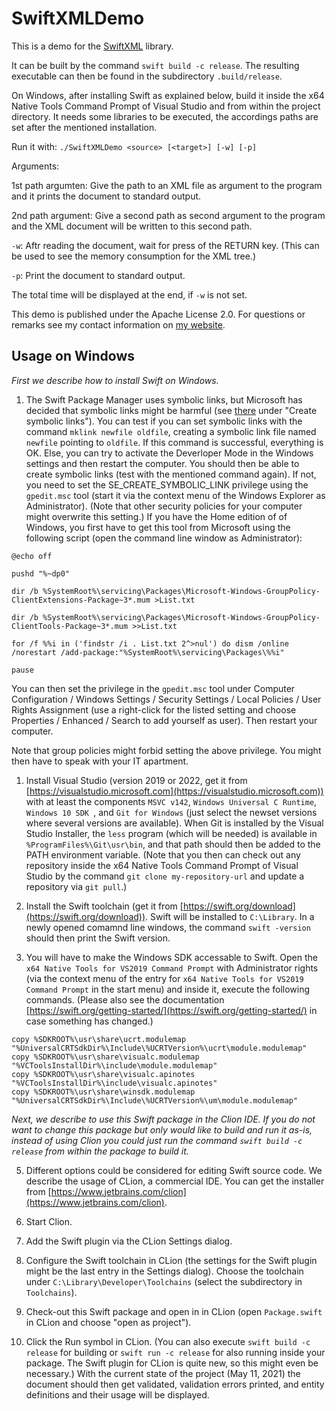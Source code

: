 # SwiftXMLDemo

This is a demo for the [SwiftXML](https://github.com/stefanspringer1/SwiftXML) library.

It can be built by the command `swift build -c release`. The resulting executable can then be found in the subdirectory `.build/release`. 

On Windows, after installing Swift as explained below, build it inside the x64 Native Tools Command Prompt of Visual Studio and from within the project directory. It needs some libraries to be executed, the accordings paths are set after the mentioned installation.

Run it with: `./SwiftXMLDemo <source> [<target>] [-w] [-p]`

Arguments:

1st path argumten: Give the path to an XML file as argument to the program and it prints the document to standard output.

2nd path argument: Give a second path as second argument to the program and the XML document will be written to this second path.

`-w`: Aftr reading the document, wait for press of the RETURN key. (This can be used to see the memory consumption for the XML tree.)

`-p`: Print the document to standard output.

The total time will be displayed at the end, if `-w` is not set.

This demo is published under the Apache License 2.0. For questions or remarks see my contact information on [my website](https://stefanspringer.com).

## Usage on Windows

_First we describe how to install Swift on Windows._

1. The Swift Package Manager uses symbolic links, but Microsoft has decided that symbolic links might be harmful (see [there](https://docs.microsoft.com/en-us/previous-versions/windows/it-pro/windows-vista/cc766301(v=ws.10)) under "Create symbolic links"). You can test if you can set symbolic links with the command `mklink newfile oldfile`, creating a symbolic link file named `newfile` pointing to `oldfile`. If this command is successful, everything is OK. Else, you can try to activate the Deverloper Mode in the Windows settings and then restart the computer. You should then be able to create symbolic links (test with the mentioned command again). If not, you need to set the SE_CREATE_SYMBOLIC_LINK privilege using the `gpedit.msc` tool (start it via the context menu of the Windows Explorer as Administrator). (Note that other security policies for your computer might overwrite this setting.) If you have the Home edition of of Windows, you first have to get this tool from Microsoft using the following script (open the command line window as Administrator):

```Batch
@echo off 

pushd "%~dp0" 

dir /b %SystemRoot%\servicing\Packages\Microsoft-Windows-GroupPolicy-ClientExtensions-Package~3*.mum >List.txt 

dir /b %SystemRoot%\servicing\Packages\Microsoft-Windows-GroupPolicy-ClientTools-Package~3*.mum >>List.txt 

for /f %%i in ('findstr /i . List.txt 2^>nul') do dism /online /norestart /add-package:"%SystemRoot%\servicing\Packages\%%i" 

pause
```

You can then set the privilege in the `gpedit.msc` tool under Computer Configuration / Windows Settings / Security Settings / Local Policies / User Rights Assignment (use a right-click for the listed setting and choose Properties / Enhanced / Search to add yourself as user). Then restart your computer.

Note that group policies might forbid setting the above privilege. You might then have to speak with your IT apartment.

1. Install Visual Studio (version 2019 or 2022, get it from [https://visualstudio.microsoft.com](https://visualstudio.microsoft.com)) with at least the components `MSVC v142`, `Windows Universal C Runtime`, `Windows 10 SDK `, and `Git for Windows` (just select the newset versions where several versions are available). When Git is installed by the Visual Studio Installer, the `less` program (which will be needed) is available in `%ProgramFiles%\Git\usr\bin`, and that path should then be added to the PATH environment variable. (Note that you then can check out any repository inside the x64 Native Tools Command Prompt of Visual Studio by the command `git clone my-repository-url` and update a repository via `git pull`.)

2. Install the Swift toolchain (get it from [https://swift.org/download](https://swift.org/download)). Swift will be installed to `C:\Library`. In a newly opened comamnd line windows, the command `swift -version` should then print the Swift version.

3. You will have to make the Windows SDK accessable to Swift. Open the `x64 Native Tools for VS2019 Command Prompt` with Administrator rights (via the context menu of the entry for `x64 Native Tools for VS2019 Command Prompt` in the start menu) and inside it, execute the following commands. (Please also see the documentation [https://swift.org/getting-started/](https://swift.org/getting-started/) in case something has changed.)

```batch
copy %SDKROOT%\usr\share\ucrt.modulemap "%UniversalCRTSdkDir%\Include\%UCRTVersion%\ucrt\module.modulemap"
copy %SDKROOT%\usr\share\visualc.modulemap "%VCToolsInstallDir%\include\module.modulemap"
copy %SDKROOT%\usr\share\visualc.apinotes "%VCToolsInstallDir%\include\visualc.apinotes"
copy %SDKROOT%\usr\share\winsdk.modulemap "%UniversalCRTSdkDir%\Include\%UCRTVersion%\um\module.modulemap"
```

_Next, we describe to use this Swift package in the Clion IDE. If you do not want to change this package but only would like to build and run it as-is, instead of using Clion you could just run the command `swift build -c release` from within the package to build it._

5. Different options could be considered for editing Swift source code. We describe the usage of CLion, a commercial IDE. You can get the installer from [https://www.jetbrains.com/clion](https://www.jetbrains.com/clion).

6. Start Clion.

7. Add the Swift plugin via the CLion Settings dialog.

8. Configure the Swift toolchain in CLion (the settings for the Swift plugin might be the last entry in the Settings dialog). Choose the toolchain under `C:\Library\Developer\Toolchains` (select the subdirectory in `Toolchains`).

9. Check-out this Swift package and open in in CLion (open `Package.swift` in CLion and choose "open as project").

10.   Click the Run symbol in CLion. (You can also execute `swift build -c release` for building or `swift run -c release` for also running inside your package. The Swift plugin for CLion is quite new, so this might even be necessary.) With the current state of the project (May 11, 2021) the document should then get validated, validation errors printed, and entity definitions and their usage will be displayed.
